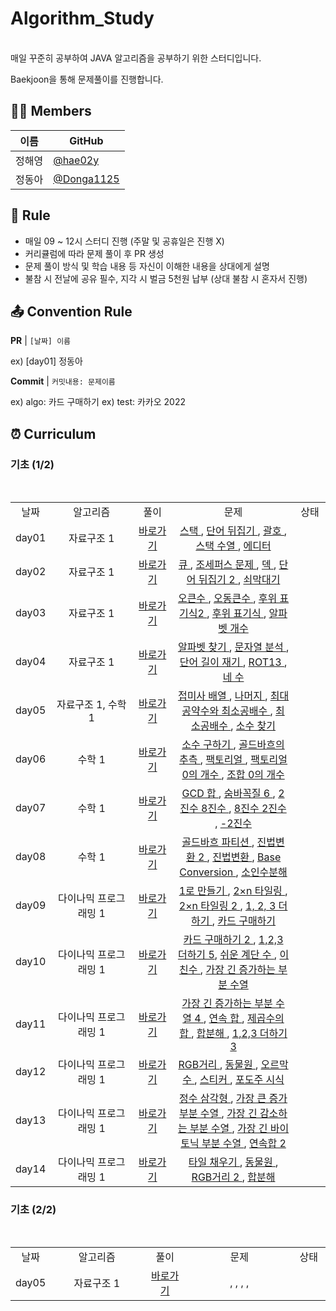 # Algorithm_Study
<br/>
매일 꾸준히 공부하여 JAVA 알고리즘을 공부하기 위한 스터디입니다.

Baekjoon을 통해 문제풀이를 진행합니다. 


## 👨‍💻  Members

| 이름  | GitHub                              |
|-----| ----------------------------------- |
| 정해영 | [@hae02y](https://github.com/hae02y) |
| 정동아 | [@Donga1125](https://github.com/Donga1125) |

## 📝 Rule
- 매일 09 ~ 12시 스터디 진행 (주말 및 공휴일은 진행 X)
- 커리큘럼에 따라 문제 풀이 후 PR 생성
- 문제 풀이 방식 및 학습 내용 등 자신이 이해한 내용을 상대에게 설명
- 불참 시 전날에 공유 필수, 지각 시 벌금 5천원 납부
  (상대 불참 시 혼자서 진행)

## 📤 Convention Rule
**PR** | `[날짜] 이름 `

ex) [day01] 정동아

**Commit** | `커밋내용: 문제이름`

ex) algo: 카드 구매하기
ex) test: 카카오 2022

## ⏰ Curriculum
### 기초 (1/2)
<br/>

<table>
<tr>
        <td align="center">날짜</td>
        <td align="center">알고리즘</td>
        <td align="center">풀이</td>
        <td align="center">문제</td>
        <td align="center">상태</td>
</tr>

<tr>
        <td align="center">day01</td>
        <td align="center" width="300px">자료구조 1</td>
        <td align="center" width="110px"><a href="https://github.com/Donga1125/Algorithm_Study/tree/main/%EA%B8%B0%EC%B4%88%201/day01">바로가기</a></td>
        <td align="center" width="350px"><a href="https://www.acmicpc.net/problem/10828"> 스택 </a>, <a href="https://www.acmicpc.net/problem/9093"> 단어 뒤집기 </a>, <a href="https://www.acmicpc.net/problem/9012"> 괄호 </a>, <a href="https://www.acmicpc.net/problem/1874"> 스택 수열 </a>, <a href="https://www.acmicpc.net/problem/1406"> 에디터 </a></td>
        <td align="center" width="70px"></td>
</tr>

<tr>
        <td align="center">day02</td>
        <td align="center" width="300px">자료구조 1</td>
        <td align="center" width="110px"><a href="https://github.com/Donga1125/Algorithm_Study/tree/main/%EA%B8%B0%EC%B4%88%201/day02">바로가기</a></td>
        <td align="center" width="350px"><a href="https://www.acmicpc.net/problem/10845"> 큐 </a>, <a href="https://www.acmicpc.net/problem/1158"> 조세퍼스 문제 </a>, <a href="https://www.acmicpc.net/problem/10866"> 덱 </a>, <a href="https://www.acmicpc.net/problem/17413"> 단어 뒤집기 2 </a>, <a href="https://www.acmicpc.net/problem/10799"> 쇠막대기 </a></td>
        <td align="center" width="70px"></td>
</tr>

<tr>
        <td align="center">day03</td>
        <td align="center" width="300px">자료구조 1</td>
        <td align="center" width="110px"><a href="https://github.com/Donga1125/Algorithm_Study/tree/main/%EA%B8%B0%EC%B4%88%201/day03">바로가기</a></td>
        <td align="center" width="350px"><a href="https://www.acmicpc.net/problem/17298"> 오큰수 </a>, <a href="https://www.acmicpc.net/problem/17299"> 오동큰수 </a>, <a href="https://www.acmicpc.net/problem/1935"> 후위 표기식2 </a>, <a href="https://www.acmicpc.net/problem/1918"> 후위 표기식 </a>, <a href="https://www.acmicpc.net/problem/10808"> 알파벳 개수 </a></td>
        <td align="center" width="70px"></td>
</tr>

<tr>
        <td align="center">day04</td>
        <td align="center" width="300px">자료구조 1</td>
        <td align="center" width="110px"><a href="https://github.com/Donga1125/Algorithm_Study/tree/main/%EA%B8%B0%EC%B4%88%201/day04">바로가기</a></td>
        <td align="center" width="350px"><a href="https://www.acmicpc.net/problem/10809"> 알파벳 찾기 </a>, <a href="https://www.acmicpc.net/problem/10820"> 문자열 분석 </a>, <a href="https://www.acmicpc.net/problem/2743"> 단어 길이 재기 </a>, <a href="https://www.acmicpc.net/problem/11655"> ROT13 </a>, <a href="https://www.acmicpc.net/problem/10824"> 네 수 </a></td>
        <td align="center" width="70px"></td>
</tr>

<tr>
        <td align="center">day05</td>
        <td align="center" width="300px">자료구조 1, 수학 1</td>
        <td align="center" width="110px"><a href="https://github.com/Donga1125/Algorithm_Study/tree/main/%EA%B8%B0%EC%B4%88%201/day05">바로가기</a></td>
        <td align="center" width="350px"><a href="https://www.acmicpc.net/problem/11656"> 접미사 배열 </a>, <a href="https://www.acmicpc.net/problem/10430"> 나머지 </a>, <a href="https://www.acmicpc.net/problem/2609"> 최대공약수와 최소공배수 </a>, <a href="https://www.acmicpc.net/problem/1934"> 최소공배수 </a>, <a href="https://www.acmicpc.net/problem/1978"> 소수 찾기 </a></td>
        <td align="center" width="70px"></td>
</tr>

<tr>
        <td align="center">day06</td>
        <td align="center" width="300px">수학 1</td>
        <td align="center" width="110px"><a href="https://github.com/Donga1125/Algorithm_Study/tree/main/%EA%B8%B0%EC%B4%88%201/day06">바로가기</a></td>
        <td align="center" width="350px"><a href="https://www.acmicpc.net/problem/1929"> 소수 구하기 </a>, <a href="https://www.acmicpc.net/problem/6588"> 골드바흐의 추측 </a>, <a href="https://www.acmicpc.net/problem/10872"> 팩토리얼 </a>, <a href="https://www.acmicpc.net/problem/1676"> 팩토리얼 0의 개수 </a>, <a href="https://www.acmicpc.net/problem/2004"> 조합 0의 개수 </a></td>
        <td align="center" width="70px"></td>
</tr>

<tr>
        <td align="center">day07</td>
        <td align="center" width="300px">수학 1</td>
        <td align="center" width="110px"><a href="https://github.com/Donga1125/Algorithm_Study/tree/main/%EA%B8%B0%EC%B4%88%201/day07">바로가기</a></td>
        <td align="center" width="350px"><a href="https://www.acmicpc.net/problem/9613"> GCD 합 </a>, <a href="https://www.acmicpc.net/problem/17087"> 숨바꼭질 6 </a>, <a href="https://www.acmicpc.net/problem/1373"> 2진수 8진수 </a>, <a href="https://www.acmicpc.net/problem/1212"> 8진수 2진수 </a>, <a href="https://www.acmicpc.net/problem/2089"> -2진수 </a></td>
        <td align="center" width="70px"></td>
</tr>

<tr>
        <td align="center">day08</td>
        <td align="center" width="300px">수학 1</td>
        <td align="center" width="110px"><a href="https://github.com/Donga1125/Algorithm_Study/tree/main/%EA%B8%B0%EC%B4%88%201/day08">바로가기</a></td>
        <td align="center" width="350px"><a href="https://www.acmicpc.net/problem/17103"> 골드바흐 파티션 </a>, <a href="https://www.acmicpc.net/problem/11005"> 진법변환 2 </a>, <a href="https://www.acmicpc.net/problem/2745"> 진법변환 </a>, <a href="https://www.acmicpc.net/problem/11576"> Base Conversion </a>, <a href="https://www.acmicpc.net/problem/11653"> 소인수분해 </a></td>
        <td align="center" width="70px"></td>
</tr>

<tr>
        <td align="center">day09</td>
        <td align="center" width="300px">다이나믹 프로그래밍 1</td>
        <td align="center" width="110px"><a href="https://github.com/Donga1125/Algorithm_Study/tree/main/%EA%B8%B0%EC%B4%88%201/day09">바로가기</a></td>
        <td align="center" width="350px"><a href="https://www.acmicpc.net/problem/1463"> 1로 만들기 </a>, <a href="https://www.acmicpc.net/problem/11726"> 2×n 타일링 </a>, <a href="https://www.acmicpc.net/problem/11727"> 2×n 타일링 2 </a>, <a href="https://www.acmicpc.net/problem/9095"> 1, 2, 3 더하기 </a>, <a href="https://www.acmicpc.net/problem/11052"> 카드 구매하기 </a></td>
        <td align="center" width="70px"></td>
</tr>

<tr>
        <td align="center">day10</td>
        <td align="center" width="300px">다이나믹 프로그래밍 1</td>
        <td align="center" width="110px"><a href="https://github.com/Donga1125/Algorithm_Study/tree/main/%EA%B8%B0%EC%B4%88%201/day10">바로가기</a></td>
        <td align="center" width="350px"><a href="https://www.acmicpc.net/problem/16194"> 카드 구매하기 2 </a>, <a href="https://www.acmicpc.net/problem/15990"> 1,2,3 더하기 5</a>, <a href="https://www.acmicpc.net/problem/10844"> 쉬운 계단 수 </a>, <a href="https://www.acmicpc.net/problem/2193"> 이친수 </a>, <a href="https://www.acmicpc.net/problem/11053"> 가장 긴 증가하는 부분 수열 </a></td>
        <td align="center" width="70px"></td>
</tr>

<tr>
        <td align="center">day11</td>
        <td align="center" width="300px">다이나믹 프로그래밍 1</td>
        <td align="center" width="110px"><a href="https://github.com/Donga1125/Algorithm_Study/tree/main/%EA%B8%B0%EC%B4%88%201/day11">바로가기</a></td>
        <td align="center" width="350px"><a href="https://www.acmicpc.net/problem/14002"> 가장 긴 증가하는 부분 수열 4 </a>, <a href="https://www.acmicpc.net/problem/1912"> 연속 합 </a>, <a href="https://www.acmicpc.net/problem/1699"> 제곱수의 합 </a>, <a href="https://www.acmicpc.net/problem/2225"> 합분해 </a>, <a href="https://www.acmicpc.net/problem/15988"> 1,2,3 더하기 3</a></td>
        <td align="center" width="70px"></td>
</tr>

<tr>
        <td align="center">day12</td>
        <td align="center" width="300px">다이나믹 프로그래밍 1</td>
        <td align="center" width="110px"><a href="https://github.com/Donga1125/Algorithm_Study/tree/main/%EA%B8%B0%EC%B4%88%201/day12">바로가기</a></td>
        <td align="center" width="350px"><a href="https://www.acmicpc.net/problem/1149"> RGB거리 </a>, <a href="https://www.acmicpc.net/problem/1309"> 동물원 </a>, <a href="https://www.acmicpc.net/problem/11057"> 오르막 수 </a>, <a href="https://www.acmicpc.net/problem/9465"> 스티커 </a>, <a href="https://www.acmicpc.net/problem/2156"> 포도주 시식 </a></td>
        <td align="center" width="70px"></td>
</tr>

<tr>
        <td align="center">day13</td>
        <td align="center" width="300px">다이나믹 프로그래밍 1</td>
        <td align="center" width="110px"><a href="https://github.com/Donga1125/Algorithm_Study/tree/main/%EA%B8%B0%EC%B4%88%201/day13">바로가기</a></td>
        <td align="center" width="350px"><a href="https://www.acmicpc.net/problem/1932"> 정수 삼각형 </a>, <a href="https://www.acmicpc.net/problem/11055"> 가장 큰 증가 부분 수열 </a>, <a href="https://www.acmicpc.net/problem/11722"> 가장 긴 감소하는 부분 수열 </a>, <a href="https://www.acmicpc.net/problem/11054"> 가장 긴 바이토닉 부분 수열 </a>, <a href="https://www.acmicpc.net/problem/13398"> 연속합 2</a></td>
        <td align="center" width="70px"></td>
</tr>

<tr>
        <td align="center">day14</td>
        <td align="center" width="300px">다이나믹 프로그래밍 1</td>
        <td align="center" width="110px"><a href="https://github.com/Donga1125/Algorithm_Study/tree/main/%EA%B8%B0%EC%B4%88%201/day14">바로가기</a></td>
        <td align="center" width="350px"><a href="https://www.acmicpc.net/problem/2133"> 타일 채우기 </a>, <a href="https://www.acmicpc.net/problem/1309"> 동물원 </a>, <a href="https://www.acmicpc.net/problem/17404"> RGB거리 2 </a>, <a href="https://www.acmicpc.net/problem/2225"> 합분해 </a>
        <td align="center" width="70px"></td>
</tr>
</table>

### 기초 (2/2)
<br/>

<table>
<tr>
        <td align="center">날짜</td>
        <td align="center">알고리즘</td>
        <td align="center">풀이</td>
        <td align="center">문제</td>
        <td align="center">상태</td>
</tr>

<tr>
        <td align="center">day05</td>
        <td align="center" width="300px">자료구조 1</td>
        <td align="center" width="110px"><a href="">바로가기</a></td>
        <td align="center" width="350px"><a href=""> </a>, <a href=""> </a>, <a href=""> </a>, <a href=""> </a>, <a href=""> </a></td>
        <td align="center" width="70px"></td>
</tr>
</table>

<br/><br/>